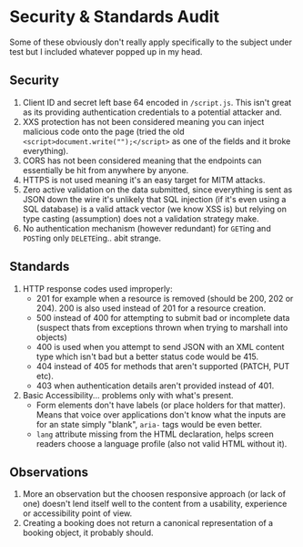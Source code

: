 # Security & Standards Audit

Some of these obviously don't really apply specifically to the subject under test but I included whatever popped up in my head.

## Security

1. Client ID and secret left base 64 encoded in `/script.js`. This isn't great as its providing authentication credentials to a potential attacker and.
2. XXS protection has not been considered meaning you can inject malicious code onto the page (tried the old `<script>document.write("");</script>` as one of the fields and it broke everything).
3. CORS has not been considered meaning that the endpoints can essentially be hit from anywhere by anyone.
4. HTTPS is not used meaning it's an easy target for MITM attacks.
5. Zero active validation on the data submitted, since everything is sent as JSON down the wire it's unlikely that SQL injection (if it's even using a SQL database) is a valid attack vector (we know XSS is) but relying on type casting (assumption) does not a validation strategy make.
6. No authentication mechanism (however redundant) for `GET`ing and `POST`ing only `DELETE`ing.. abit strange.

## Standards

1. HTTP response codes used improperly:
	* 201 for example when a resource is removed (should be 200, 202 or 204). 200 is also used instead of 201 for a resource creation.
	* 500 instead of 400 for attempting to submit bad or incomplete data (suspect thats from exceptions thrown when trying to marshall into objects)
	* 400 is used when you attempt to send JSON with an XML content type which  isn't bad but a better status code would be 415.
	* 404 instead of 405 for methods that aren't supported (PATCH, PUT etc).
	* 403 when authentication details aren't provided instead of 401.
2. Basic Accessibility... problems only with what's present.
	* Form elements don't have labels (or place holders for that matter). Means that voice over applications don't know what the inputs are for an state simply "blank", `aria-` tags would be even better.
	* `lang` attribute missing from the HTML declaration, helps screen readers choose a language profile (also not valid HTML without it).

## Observations

1. More an observation but the choosen responsive approach (or lack of one) doesn't lend itself well to the content from a usability, experience or accessibility point of view.
2. Creating a booking does not return a canonical representation of a booking object, it probably should.